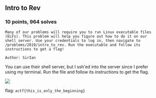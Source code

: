 ## Intro to Rev
### 10 points, 964 solves

`Many of our problems will require you to run Linux executable files (ELFs). This problem will help you figure out how to do it on our shell server. Use your credentials to log in, then navigate to /problems/2019/intro_to_rev. Run the executable and follow its instructions to get a flag!`

`Author: SirIan`

You can use their shell server, but I ssh'ed into the server since I prefer using my terminal. Run the file and follow its instructions to get the flag.

<IMG SRC='https://cdn.discordapp.com/attachments/532350033241309226/572127975542226954/unknown.png'>

flag: `actf{this_is_only_the_beginning}`
